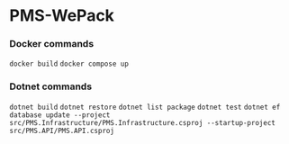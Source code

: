 # PMS-WePack

### Docker commands
`docker build`
`docker compose up`

### Dotnet commands
`dotnet build`
`dotnet restore`
`dotnet list package`
`dotnet test`
`dotnet ef database update --project src/PMS.Infrastructure/PMS.Infrastructure.csproj --startup-project src/PMS.API/PMS.API.csproj`